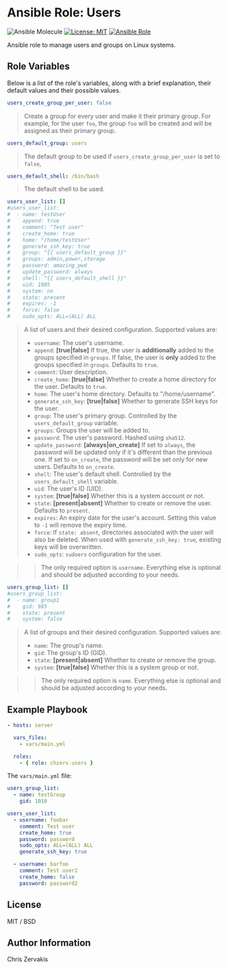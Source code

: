 Ansible Role: Users
=========

![Ansible Molecule](https://github.com/chzerv/ansible-role-users/workflows/Test%20and%20release./badge.svg?branch=master)
[![License: MIT](https://img.shields.io/badge/License-MIT-yellow.svg)](https://opensource.org/licenses/MIT)
[![Ansible Role](https://img.shields.io/ansible/role/50034?color=dodgerblue)](https://galaxy.ansible.com/chzerv/users)

Ansible role to manage users and groups on Linux systems.

Role Variables
--------------

Below is a list of the role's variables, along with a brief explanation, their default values and their possible values.

``` yaml
users_create_group_per_user: false
```

> Create a group for every user and make it their primary group.
> For example, for the user `foo`, the group `foo` will be created and will be assigned as their primary group.

``` yaml
users_default_group: users
```

> The default group to be used if `users_create_group_per_user` is set to `false`, 

``` yaml
users_default_shell: /bin/bash
```

> The default shell to be used.

```yaml
users_user_list: []
#users_user_list:
#  - name: testUser
#    append: true
#    comment: "Test user"
#    create_home: true
#    home: "/home/testUser"
#    generate_ssh_key: true
#    group: "{{ users_default_group }}"
#    groups: admin,power,storage
#    password: amazing_pwd
#    update_password: always
#    shell: "{{ users_default_shell }}"
#    uid: 1005
#    system: no
#    state: present
#    expires: -1
#    force: false
#    sudo_opts: ALL=(ALL) ALL
```

> A list of users and their desired configuration. Supported values are:
>
> + `username`: The user's username.
> + `append`: **[true|false]** If true, the user is **additionally** added to the groups specified in `groups`. If false, the user is **only** added to the groups specified in `groups`. Defaults to `true`.
> + `comment`: User description.
> + `create_home`: **[true|false]** Whether to create a home directory for the user. Defaults to `true`.
> + `home`: The user's home directory. Defaults to "/home/username".
> + `generate_ssh_key`: **[true|false]** Whether to generate SSH keys for the user.
> + `group`: The user's primary group. Controlled by the `users_default_group` variable.
> + `groups`: Groups the user will be added to.
> + `password`: The user's password. Hashed using `sha512`.
> + `update_password`: **[always|on_create]** If set to `always`, the password will be updated only if it's different than the previous one. If set to `on_create`, the password will be set only for new users. Defaults to `on_create`.
> + `shell`: The user's default shell. Controlled by the `users_default_shell` variable.
> + `uid`: The user's ID (UID).
> + `system`: **[true|false]** Whether this is a system account or not.
> + `state`: **[present|absent]** Whether to create or remove the user. Defaults to `present`.
> + `expires`: An expiry date for the user's account. Setting this value to `-1` will remove the expiry time.
> + `force`: If `state: absent`, directories associated with the user will also be deleted. When used with `generate_ssh_key: true`, existing keys will be overwritten.
> + `sudo_opts`: `sudoers` configuration for the user. 

>> The only required option is `username`. Everything else is optional and should be adjusted according to your needs.

```yaml
users_group_list: []
#users_group_list:
#  - name: group1
#    gid: 985
#    state: present
#    system: false
```

> A list of groups and their desired configuration. Supported values are:
>
> + `name`: The group's name.
> + `gid`: The group's ID (GID).
> + `state`: **[present|absent]** Whether to create or remove the group.
> + `system`: **[true|false]** Whether this is a system group or not.

>> The only required option is `name`. Everything else is optional and should be adjusted according to your needs.

Example Playbook
----------------

```yaml
- hosts: server

  vars_files:
    - vars/main.yml

  roles:
    - { role: chzerv.users }
```

The `vars/main.yml` file:

```yaml
users_group_list:
  - name: testGroup
    gid: 1010

users_user_list:
  - username: foobar
    comment: Test user
    create_home: true
    password: password
    sudo_opts: ALL=(ALL) ALL
    generate_ssh_key: true

  - username: barfoo
    comment: Test user2
    create_home: false
    password: password2
```

License
-------

MIT / BSD

Author Information
------------------

Chris Zervakis
